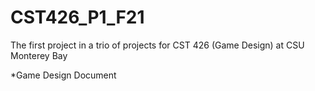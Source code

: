 # CST426_P1_F21
The first project in a trio of projects for CST 426 (Game Design) at CSU Monterey Bay

*Game Design Document
